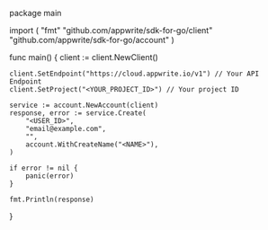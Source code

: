 package main

import (
    "fmt"
    "github.com/appwrite/sdk-for-go/client"
    "github.com/appwrite/sdk-for-go/account"
)

func main() {
    client := client.NewClient()

    client.SetEndpoint("https://cloud.appwrite.io/v1") // Your API Endpoint
    client.SetProject("<YOUR_PROJECT_ID>") // Your project ID

    service := account.NewAccount(client)
    response, error := service.Create(
        "<USER_ID>",
        "email@example.com",
        "",
        account.WithCreateName("<NAME>"),
    )

    if error != nil {
        panic(error)
    }

    fmt.Println(response)
}
